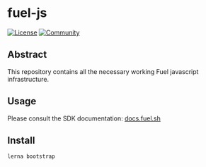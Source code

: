 # fuel-js

[![License](https://img.shields.io/badge/License-Apache%202.0-blue.svg)](https://opensource.org/licenses/Apache-2.0)
[![Community](https://img.shields.io/badge/chat%20on-discord-orange?&logo=discord&logoColor=ffffff&color=7389D8&labelColor=6A7EC2)](https://discord.com/invite/xfpK4Pe)

## Abstract

This repository contains all the necessary working Fuel javascript infrastructure.

## Usage

Please consult the SDK documentation: [docs.fuel.sh](https://docs.fuel.sh/v1.0.0/SDK/Wallet.html)

## Install

```
lerna bootstrap
```
